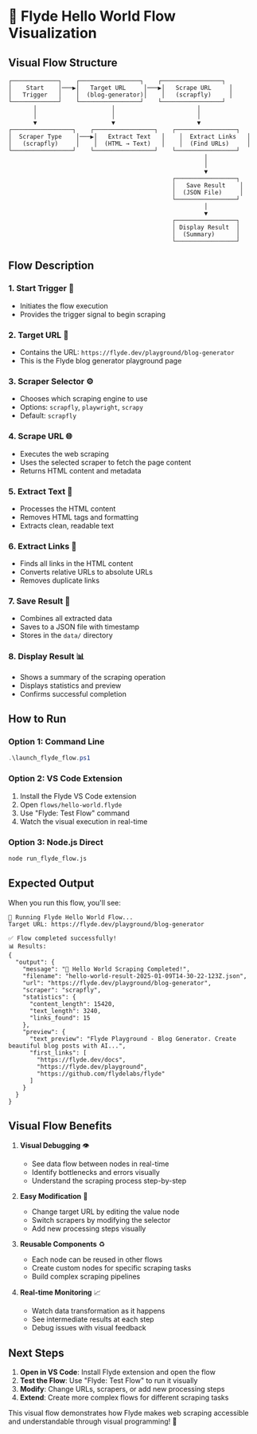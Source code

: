 # 🎨 Flyde Hello World Flow Visualization

## Visual Flow Structure

```
┌─────────────┐    ┌─────────────────┐    ┌─────────────────┐
│    Start    │───▶│   Target URL     │───▶│   Scrape URL     │
│   Trigger   │    │  (blog-generator)│    │   (scrapfly)     │
└─────────────┘    └─────────────────┘    └─────────────────┘
       │                     │                       │
       │                     │                       │
       ▼                     ▼                       ▼
┌─────────────────┐    ┌─────────────────┐    ┌─────────────────┐
│  Scraper Type    │───▶│   Extract Text   │    │  Extract Links   │
│   (scrapfly)     │    │  (HTML → Text)   │    │  (Find URLs)     │
└─────────────────┘    └─────────────────┘    └─────────────────┘
                                                       │
                                                       │
                                                       ▼
                                              ┌─────────────────┐
                                              │   Save Result    │
                                              │  (JSON File)     │
                                              └─────────────────┘
                                                       │
                                                       ▼
                                              ┌─────────────────┐
                                              │ Display Result  │
                                              │  (Summary)      │
                                              └─────────────────┘
```

## Flow Description

### 1. **Start Trigger** 🚀
- Initiates the flow execution
- Provides the trigger signal to begin scraping

### 2. **Target URL** 🎯
- Contains the URL: `https://flyde.dev/playground/blog-generator`
- This is the Flyde blog generator playground page

### 3. **Scraper Selector** ⚙️
- Chooses which scraping engine to use
- Options: `scrapfly`, `playwright`, `scrapy`
- Default: `scrapfly`

### 4. **Scrape URL** 🌐
- Executes the web scraping
- Uses the selected scraper to fetch the page content
- Returns HTML content and metadata

### 5. **Extract Text** 📝
- Processes the HTML content
- Removes HTML tags and formatting
- Extracts clean, readable text

### 6. **Extract Links** 🔗
- Finds all links in the HTML content
- Converts relative URLs to absolute URLs
- Removes duplicate links

### 7. **Save Result** 💾
- Combines all extracted data
- Saves to a JSON file with timestamp
- Stores in the `data/` directory

### 8. **Display Result** 📊
- Shows a summary of the scraping operation
- Displays statistics and preview
- Confirms successful completion

## How to Run

### Option 1: Command Line
```powershell
.\launch_flyde_flow.ps1
```

### Option 2: VS Code Extension
1. Install the Flyde VS Code extension
2. Open `flows/hello-world.flyde`
3. Use "Flyde: Test Flow" command
4. Watch the visual execution in real-time

### Option 3: Node.js Direct
```bash
node run_flyde_flow.js
```

## Expected Output

When you run this flow, you'll see:

```
🚀 Running Flyde Hello World Flow...
Target URL: https://flyde.dev/playground/blog-generator

✅ Flow completed successfully!
📊 Results:
{
  "output": {
    "message": "🎉 Hello World Scraping Completed!",
    "filename": "hello-world-result-2025-01-09T14-30-22-123Z.json",
    "url": "https://flyde.dev/playground/blog-generator",
    "scraper": "scrapfly",
    "statistics": {
      "content_length": 15420,
      "text_length": 3240,
      "links_found": 15
    },
    "preview": {
      "text_preview": "Flyde Playground - Blog Generator. Create beautiful blog posts with AI...",
      "first_links": [
        "https://flyde.dev/docs",
        "https://flyde.dev/playground",
        "https://github.com/flydelabs/flyde"
      ]
    }
  }
}
```

## Visual Flow Benefits

1. **Visual Debugging** 👁️
   - See data flow between nodes in real-time
   - Identify bottlenecks and errors visually
   - Understand the scraping process step-by-step

2. **Easy Modification** 🔧
   - Change target URL by editing the value node
   - Switch scrapers by modifying the selector
   - Add new processing steps visually

3. **Reusable Components** ♻️
   - Each node can be reused in other flows
   - Create custom nodes for specific scraping tasks
   - Build complex scraping pipelines

4. **Real-time Monitoring** 📈
   - Watch data transformation as it happens
   - See intermediate results at each step
   - Debug issues with visual feedback

## Next Steps

1. **Open in VS Code**: Install Flyde extension and open the flow
2. **Test the Flow**: Use "Flyde: Test Flow" to run it visually
3. **Modify**: Change URLs, scrapers, or add new processing steps
4. **Extend**: Create more complex flows for different scraping tasks

This visual flow demonstrates how Flyde makes web scraping accessible and understandable through visual programming! 🎉